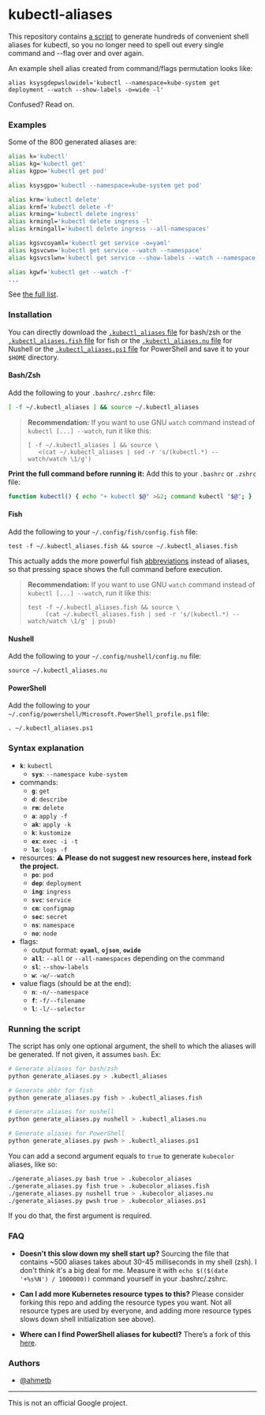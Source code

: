 # kubectl-aliases

This repository contains [a script](generate_aliases.py) to generate hundreds of
convenient shell aliases for kubectl, so you no longer need to spell out every single
command and --flag over and over again.

An example shell alias created from command/flags permutation looks like:

    alias ksysgdepwslowidel='kubectl --namespace=kube-system get deployment --watch --show-labels -o=wide -l'

Confused? Read on.

### Examples

Some of the 800 generated aliases are:

```sh
alias k='kubectl'
alias kg='kubectl get'
alias kgpo='kubectl get pod'

alias ksysgpo='kubectl --namespace=kube-system get pod'

alias krm='kubectl delete'
alias krmf='kubectl delete -f'
alias krming='kubectl delete ingress'
alias krmingl='kubectl delete ingress -l'
alias krmingall='kubectl delete ingress --all-namespaces'

alias kgsvcoyaml='kubectl get service -o=yaml'
alias kgsvcwn='kubectl get service --watch --namespace'
alias kgsvcslwn='kubectl get service --show-labels --watch --namespace'

alias kgwf='kubectl get --watch -f'
...
```

See [the full list](.kubectl_aliases).

### Installation

You can directly download the [`.kubectl_aliases` file](https://raw.githubusercontent.com/ahmetb/kubectl-aliases/master/.kubectl_aliases)
for bash/zsh or the [`.kubectl_aliases.fish` file](https://raw.githubusercontent.com/ahmetb/kubectl-aliases/master/.kubectl_aliases.fish) for fish
or the [`.kubectl_aliases.nu` file](https://raw.githubusercontent.com/ahmetb/kubectl-aliases/master/.kubectl_aliases.nu) for Nushell
or the [`.kubectl_aliases.ps1` file](https://raw.githubusercontent.com/ahmetb/kubectl-aliases/master/.kubectl_aliases.ps1) for PowerShell
and save it to your `$HOME` directory.

#### Bash/Zsh

Add the following to your `.bashrc/.zshrc` file:

```sh
[ -f ~/.kubectl_aliases ] && source ~/.kubectl_aliases
```

> **Recommendation:** If you want to use GNU `watch`  command instead of
> `kubectl [...] --watch`, run it like this:
>
>     [ -f ~/.kubectl_aliases ] && source \
>        <(cat ~/.kubectl_aliases | sed -r 's/(kubectl.*) --watch/watch \1/g')

**Print the full command before running it:** Add this to your `.bashrc` or
`.zshrc` file:

```sh
function kubectl() { echo "+ kubectl $@" >&2; command kubectl "$@"; }
```

#### Fish

Add the following to your `~/.config/fish/config.fish` file:

```fish
test -f ~/.kubectl_aliases.fish && source ~/.kubectl_aliases.fish
```

This actually adds the more powerful fish [abbreviations](https://fishshell.com/docs/current/cmds/abbr.html)
instead of aliases, so that pressing space shows the full command before execution.

> **Recommendation:** If you want to use GNU `watch`  command instead of
> `kubectl [...] --watch`, run it like this:
>
>     test -f ~/.kubectl_aliases.fish && source \
>          (cat ~/.kubectl_aliases.fish | sed -r 's/(kubectl.*) --watch/watch \1/g' | psub)

#### Nushell

Add the following to your `~/.config/nushell/config.nu` file:

```nushell
source ~/.kubectl_aliases.nu
```

#### PowerShell

Add the following to your `~/.config/powershell/Microsoft.PowerShell_profile.ps1` file:

```nushell
. ~/.kubectl_aliases.ps1
```

### Syntax explanation

* **`k`**: `kubectl`
  * **`sys`**: `--namespace kube-system`
* commands:
  * **`g`**: `get`
  * **`d`**: `describe`
  * **`rm`**: `delete`
  * **`a`**: `apply -f`
  * **`ak`**: `apply -k`
  * **`k`**: `kustomize`
  * **`ex`**: `exec -i -t`
  * **`lo`**: `logs -f`
* resources: **:warning: Please do not suggest new resources here, instead fork the project.**
  * **`po`**: `pod`
  * **`dep`**: `deployment`
  * **`ing`**: `ingress`
  * **`svc`**: `service`
  * **`cm`**: `configmap`
  * **`sec`**: `secret`
  * **`ns`**: `namespace`
  * **`no`**: `node`
* flags:
  * output format: **`oyaml`**, **`ojson`**, **`owide`**
  * **`all`**: `--all` or `--all-namespaces` depending on the command
  * **`sl`**: `--show-labels`
  * **`w`**: `-w/--watch`
* value flags (should be at the end):
  * **`n`**: `-n/--namespace`
  * **`f`**: `-f/--filename`
  * **`l`**: `-l/--selector`

### Running the script

The script has only one optional argument, the shell to which the aliases will be generated. If not given, it assumes `bash`. Ex:

```bash
# Generate aliases for bash/zsh
python generate_aliases.py > .kubectl_aliases

# Generate abbr for fish
python generate_aliases.py fish > .kubectl_aliases.fish

# Generate aliases for nushell
python generate_aliases.py nushell > .kubectl_aliases.nu

# Generate aliases for PowerShell
python generate_aliases.py pwsh > .kubectl_aliases.ps1
```

You can add a second argument equals to `true` to generate `kubecolor` aliases, like so:

```bash
./generate_aliases.py bash true > .kubecolor_aliases
./generate_aliases.py fish true > .kubecolor_aliases.fish
./generate_aliases.py nushell true > .kubecolor_aliases.nu
./generate_aliases.py pwsh true > .kubecolor_aliases.ps1
```

If you do that, the first argument is required.

### FAQ

- **Doesn't this slow down my shell start up?** Sourcing the file that contains
~500 aliases takes about 30-45 milliseconds in my shell (zsh). I don't think
it's a big deal for me. Measure it with `echo $(($(date '+%s%N') / 1000000))`
command yourself in your .bashrc/.zshrc.

- **Can I add more Kubernetes resource types to this?** Please consider forking
  this repo and adding the resource types you want. Not all resource types are
  used by everyone, and adding more resource types slows down shell initialization
  see above).

- **Where can I find PowerShell aliases for kubectl?** There’s a fork of this
  [here](https://github.com/shanoor/kubectl-aliases-powershell).

### Authors

- [@ahmetb](https://twitter.com/ahmetb)

-----

This is not an official Google project.
